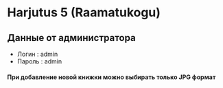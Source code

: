# Harjutus 5 (Raamatukogu)
## Данные от администратора
- Логин : admin
- Пароль : admin
#### При добавление новой книжки можно выбирать только JPG формат
